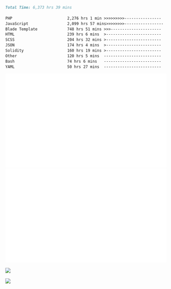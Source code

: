 <!--START_SECTION:waka-->

```markdown
Total Time: 6,373 hrs 39 mins

PHP                        2,276 hrs 1 min >>>>>>>>>----------------   35.05 %
JavaScript                 2,099 hrs 57 mins>>>>>>>>-----------------   32.34 %
Blade Template             748 hrs 51 mins >>>----------------------   11.53 %
HTML                       239 hrs 6 mins  >------------------------   03.68 %
SCSS                       204 hrs 32 mins >------------------------   03.15 %
JSON                       174 hrs 4 mins  >------------------------   02.68 %
Solidity                   160 hrs 19 mins >------------------------   02.47 %
Other                      120 hrs 5 mins  -------------------------   01.85 %
Bash                       74 hrs 6 mins   -------------------------   01.14 %
YAML                       50 hrs 27 mins  -------------------------   00.78 %
```

<!--END_SECTION:waka-->

![](https://raw.githubusercontent.com/DrMaxis/github-stats-transparent/output/generated/overview.svg)
![](https://raw.githubusercontent.com/DrMaxis/github-stats-transparent/output/generated/languages.svg)

![](https://git-readme-stats-drmaxis-projects.vercel.app/api?username=drmaxis&show_icons=true&theme=outrun&count_private=true&show=reviews,discussions_started,discussions_answered,prs_merged,prs_merged_percentage&custom_title=2024%20Github%20Rank)
 
<a href="https://count.getloli.com/"><img src="https://count.getloli.com/get/@:maxis-the-alchemist?theme=rule34"></a>
<!-- https://count.getloli.com/get/@alchemist?theme=rule34 -->
<br>
